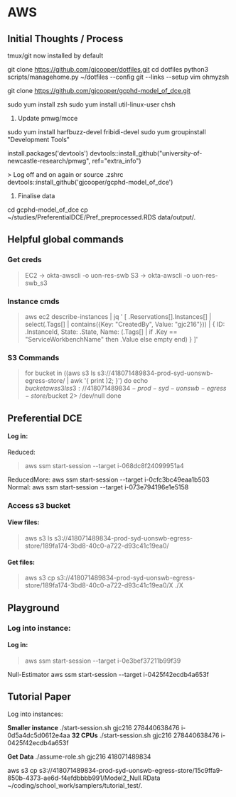 # AWS

## Initial Thoughts / Process

tmux/git now installed by default

git clone <https://github.com/gjcooper/dotfiles.git> cd dotfiles python3
scripts/managehome.py \~/dotfiles --config git --links --setup vim
ohmyzsh

git clone <https://github.com/gjcooper/gcphd-model_of_dce.git>

sudo yum install zsh sudo yum install util-linux-user chsh

1.  Update pmwg/mcce

sudo yum install harfbuzz-devel fribidi-devel sudo yum groupinstall
"Development Tools"

install.packages('devtools')
devtools::install\_github("university-of-newcastle-research/pmwg",
ref="extra\_info")

\> Log off and on again or source .zshrc
devtools::install\_github('gjcooper/gcphd-model\_of\_dce')

1.  Finalise data

cd gcphd-model\_of\_dce cp
\~/studies/PreferentialDCE/Pref\_preprocessed.RDS data/output/.

## Helpful global commands

### Get creds

> EC2 -\> okta-awscli -o uon-res-swb S3 -\> okta-awscli -o
> uon-res-swb\_s3

### Instance cmds

> aws ec2 describe-instances | jq ' \[ .Reservations\[\].Instances\[\] |
> select(.Tags\[\] | contains({Key: "CreatedBy", Value: "gjc216"})) | {
> ID: .InstanceId, State: .State, Name: (.Tags\[\] | if .Key ==
> "ServiceWorkbenchName" then .Value else empty end) } \]'

### S3 Commands

> for bucket in
> \((aws s3 ls s3://418071489834-prod-syd-uonswb-egress-store/ | awk '{ print \)2;
> }') do echo $bucket aws s3 ls
> s3://418071489834-prod-syd-uonswb-egress-store/$bucket 2\> /dev/null
> done

## Preferential DCE

#### Log in:

Reduced:

> aws ssm start-session --target i-068dc8f24099951a4

ReducedMore: aws ssm start-session --target i-0cfc3bc49eaa1b503 Normal:
aws ssm start-session --target i-073e794196e1e5158

### Access s3 bucket

#### View files:

> aws s3 ls
> s3://418071489834-prod-syd-uonswb-egress-store/189fa174-3bd8-40c0-a722-d93c41c19ea0/

#### Get files:

> aws s3 cp
> s3://418071489834-prod-syd-uonswb-egress-store/189fa174-3bd8-40c0-a722-d93c41c19ea0/X
> ./X

## Playground

### Log into instance:

#### Log in:

> aws ssm start-session --target i-0e3bef37211b99f39

Null-Estimator aws ssm start-session --target i-0425f42ecdb4a653f

## Tutorial Paper

Log into instances:

<span id="Smaller instance"></span>**Smaller instance**
./start-session.sh gjc216 278440638476 i-0d5a4dc5d0612e4aa
<span id="32 CPUs"></span>**32 CPUs** ./start-session.sh gjc216
278440638476 i-0425f42ecdb4a653f

<span id="Get Data"></span>**Get Data** ./assume-role.sh gjc216
418071489834

aws s3 cp
s3://418071489834-prod-syd-uonswb-egress-store/15c9ffa9-850b-4373-ae6d-f4efdbbbb991/Model2\_Null.RData
\~/coding/school\_work/samplers/tutorial\_test/.
